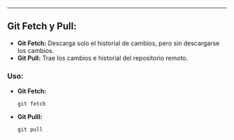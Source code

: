 
---
## Git Fetch y Pull:
- **Git Fetch:** Descarga solo el historial de cambios, pero sin descargarse los cambios.
- **Git Pull:** Trae los cambios e historial del repositorio remoto.

### Uso:

-  **Git Fetch:**
	```git
	git fetch
	```

-  **Git Pulll:**
	```git
	git pull
	```

